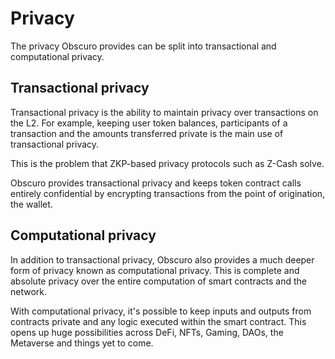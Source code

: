 # Privacy 

The privacy Obscuro provides can be split into transactional and computational privacy.

## Transactional privacy
Transactional privacy is the ability to maintain privacy over transactions on the L2. For example, keeping user token balances, participants of a transaction and the amounts transferred private is the main use of transactional privacy.

This is the problem that ZKP-based privacy protocols such as Z-Cash solve.

Obscuro provides transactional privacy and keeps token contract calls entirely confidential by encrypting transactions from the point of origination, the wallet.

## Computational privacy
In addition to transactional privacy, Obscuro also provides a much deeper form of privacy known as computational privacy. This is complete and absolute privacy over the entire computation of smart contracts and the network.

With computational privacy, it's possible to keep inputs and outputs from contracts private and any logic executed within the smart contract. This opens up huge possibilities across DeFi, NFTs, Gaming, DAOs, the Metaverse and things yet to come.